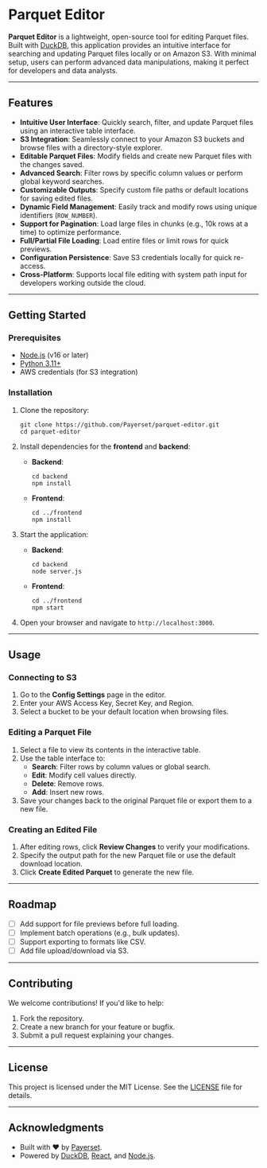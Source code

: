 # Parquet Editor

**Parquet Editor** is a lightweight, open-source tool for editing Parquet files. Built with [DuckDB](https://duckdb.org/), this application provides an intuitive interface for searching and updating Parquet files locally or on Amazon S3. With minimal setup, users can perform advanced data manipulations, making it perfect for developers and data analysts.

---

## Features

- **Intuitive User Interface**: Quickly search, filter, and update Parquet files using an interactive table interface.
- **S3 Integration**: Seamlessly connect to your Amazon S3 buckets and browse files with a directory-style explorer.
- **Editable Parquet Files**: Modify fields and create new Parquet files with the changes saved.
- **Advanced Search**: Filter rows by specific column values or perform global keyword searches.
- **Customizable Outputs**: Specify custom file paths or default locations for saving edited files.
- **Dynamic Field Management**: Easily track and modify rows using unique identifiers (`ROW_NUMBER`).
- **Support for Pagination**: Load large files in chunks (e.g., 10k rows at a time) to optimize performance.
- **Full/Partial File Loading**: Load entire files or limit rows for quick previews.
- **Configuration Persistence**: Save S3 credentials locally for quick re-access.
- **Cross-Platform**: Supports local file editing with system path input for developers working outside the cloud.

---

## Getting Started

### Prerequisites

- [Node.js](https://nodejs.org/) (v16 or later)
- [Python 3.11+](https://www.python.org/)
- AWS credentials (for S3 integration)

### Installation

1. Clone the repository:
   ```
   git clone https://github.com/Payerset/parquet-editor.git
   cd parquet-editor
   ```

2. Install dependencies for the **frontend** and **backend**:
   - **Backend**:
     ```
     cd backend
     npm install
     ```
   - **Frontend**:
     ```
     cd ../frontend
     npm install
     ```

3. Start the application:
   - **Backend**:
     ```
     cd backend
     node server.js
     ```
   - **Frontend**:
     ```
     cd ../frontend
     npm start
     ```

4. Open your browser and navigate to `http://localhost:3000`.

---

## Usage

### Connecting to S3
1. Go to the **Config Settings** page in the editor.
2. Enter your AWS Access Key, Secret Key, and Region.
3. Select a bucket to be your default location when browsing files.

### Editing a Parquet File
1. Select a file to view its contents in the interactive table.
2. Use the table interface to:
   - **Search**: Filter rows by column values or global search.
   - **Edit**: Modify cell values directly.
   - **Delete**: Remove rows.
   - **Add**: Insert new rows.
3. Save your changes back to the original Parquet file or export them to a new file.

### Creating an Edited File
1. After editing rows, click **Review Changes** to verify your modifications.
2. Specify the output path for the new Parquet file or use the default download location.
3. Click **Create Edited Parquet** to generate the new file.

---

## Roadmap
- [ ] Add support for file previews before full loading.
- [ ] Implement batch operations (e.g., bulk updates).
- [ ] Support exporting to formats like CSV.
- [ ] Add file upload/download via S3.

---

## Contributing
We welcome contributions! If you'd like to help:
1. Fork the repository.
2. Create a new branch for your feature or bugfix.
3. Submit a pull request explaining your changes.

---

## License
This project is licensed under the MIT License. See the [LICENSE](LICENSE) file for details.

---

## Acknowledgments
- Built with ❤️ by [Payerset](https://payerset.com).
- Powered by [DuckDB](https://duckdb.org/), [React](https://reactjs.org/), and [Node.js](https://nodejs.org/).
